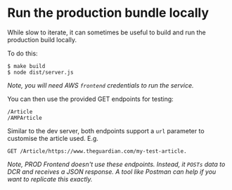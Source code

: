 # Run the production bundle locally

While slow to iterate, it can sometimes be useful to build and run the
production build locally.

To do this:

    $ make build
    $ node dist/server.js

_Note, you will need AWS `frontend` credentials to run the service._

You can then use the provided GET endpoints for testing:

    /Article
    /AMPArticle

Similar to the dev server, both endpoints support a `url` parameter to customise
the article used. E.g.

    GET /Article/https://www.theguardian.com/my-test-article.

_Note, PROD Frontend doesn't use these endpoints. Instead, it `POSTs` data to
DCR and receives a JSON response. A tool like Postman can help if you want to
replicate this exactly._
